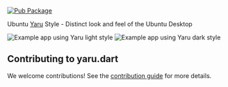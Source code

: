 [![Pub Package](https://img.shields.io/pub/v/yaru.svg)](https://pub.dev/packages/yaru)

Ubuntu [Yaru](https://github.com/ubuntu/yaru) Style - Distinct look and feel of the Ubuntu Desktop

![Example app using Yaru light style](https://raw.githubusercontent.com/ubuntu/yaru.dart/main/screenshot_light.png)
![Example app using Yaru dark style](https://raw.githubusercontent.com/ubuntu/yaru.dart/main/screenshot_dark.png)

## Contributing to yaru.dart

We welcome contributions! See the [contribution guide](CONTRIBUTING.md) for more details.

